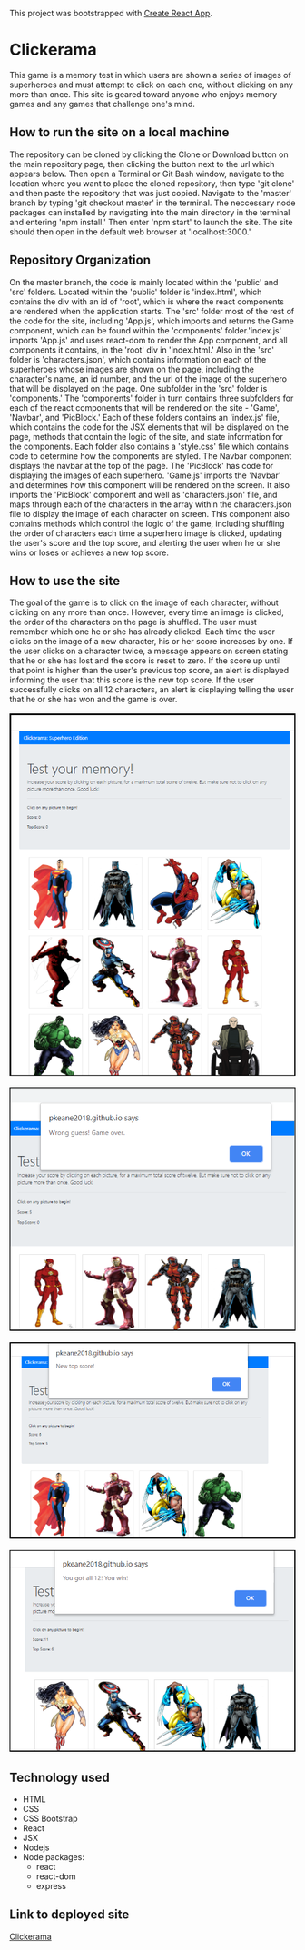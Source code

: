 This project was bootstrapped with [Create React App](https://github.com/facebook/create-react-app).

# Clickerama

This game is a memory test in which users are shown a series of images of superheroes and must attempt to click on each one, without clicking on any more than once. This site is geared toward anyone who enjoys memory games and any games that challenge one's mind.

## How to run the site on a local machine
The repository can be cloned by clicking the Clone or Download button on the main repository page, then clicking the button next to the url which appears below. Then open a Terminal or Git Bash window, navigate to the location where you want to place the cloned repository, then type 'git clone' and then paste the repository that was just copied. Navigate to the 'master' branch by typing 'git checkout master' in the terminal. The neccessary node packages can installed by navigating into the main directory in the terminal and entering 'npm install.' Then enter 'npm start' to launch the site. The site should then open in the default web browser at 'localhost:3000.'

## Repository Organization
On the master branch, the code is mainly located within the 'public' and 'src' folders. Located within the 'public' folder is 'index.html', which contains the div with an id of 'root', which is where the react components are rendered when the application starts. The 'src' folder most of the rest of the code for the site, including 'App.js', which imports and returns the Game component, which can be found within the 'components' folder.'index.js' imports 'App.js' and uses react-dom to render the App component, and all components it contains, in the 'root' div in 'index.html.' Also in the 'src' folder is 'characters.json', which contains information on each of the superheroes whose images are shown on the page, including the character's name, an id number, and the url of the image of the superhero that will be displayed on the page.
One subfolder in the 'src' folder is 'components.' The 'components' folder in turn contains three subfolders for each of the react components that will be rendered on the site - 'Game', 'Navbar', and 'PicBlock.' Each of these folders contains an 'index.js' file, which contains the code for the JSX elements that will be displayed on the page, methods that contain the logic of the site, and state information for the components. Each folder also contains a 'style.css' file which contains code to determine how the components are styled. The Navbar component displays the navbar at the top of the page. The 'PicBlock' has code for displaying the images of each superhero. 'Game.js' imports the 'Navbar' and determines how this component will be rendered on the screen. It also imports the 'PicBlock' component and well as 'characters.json' file, and maps through each of the characters in the array within the characters.json file to display the image of each character on screen. This component also contains methods which control the logic of the game, including shuffling the order of characters each time a superhero image is clicked, updating the user's score and the top score, and alerting the user when he or she wins or loses or achieves a new top score.

## How to use the site
The goal of the game is to click on the image of each character, without clicking on any more than once. However, every time an image is clicked, the order of the characters on the page is shuffled. The user must remember which one he or she has already clicked. Each time the user clicks on the image of a new character, his or her score increases by one. If the user clicks on a character twice, a message appears on screen stating that he or she has lost and the score is reset to zero. If the score up until that point is higher than the user's previous top score, an alert is displayed informing the user that this score is the new top score. If the user successfully clicks on all 12 characters, an alert is displaying telling the user that he or she has won and the game is over.
<br><br>
![Image 1](./images/image-1.png)
<br><br>
![Image 2](./images/image-2.png)
<br><br>
![Image 3](./images/image-3.png)
<br><br>
![Image 4](./images/image-4.png)

## Technology used

* HTML
* CSS
* CSS Bootstrap
* React
* JSX
* Nodejs
* Node packages:
    * react
    * react-dom
    * express


## Link to deployed site
<a href="https://pkeane2018.github.io/Clickerama-2.0/">Clickerama</a>

